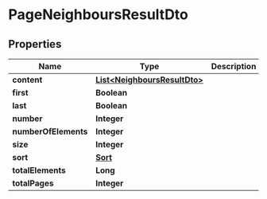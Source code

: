 
# PageNeighboursResultDto

## Properties
Name | Type | Description | Notes
------------ | ------------- | ------------- | -------------
**content** | [**List&lt;NeighboursResultDto&gt;**](NeighboursResultDto.md) |  |  [optional]
**first** | **Boolean** |  |  [optional]
**last** | **Boolean** |  |  [optional]
**number** | **Integer** |  |  [optional]
**numberOfElements** | **Integer** |  |  [optional]
**size** | **Integer** |  |  [optional]
**sort** | [**Sort**](Sort.md) |  |  [optional]
**totalElements** | **Long** |  |  [optional]
**totalPages** | **Integer** |  |  [optional]




